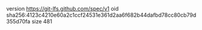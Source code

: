 version https://git-lfs.github.com/spec/v1
oid sha256:4123c4210e60a2c1ccf24531e361d2aa6f682b44dafbd78cc80cb79d355d70fa
size 481
